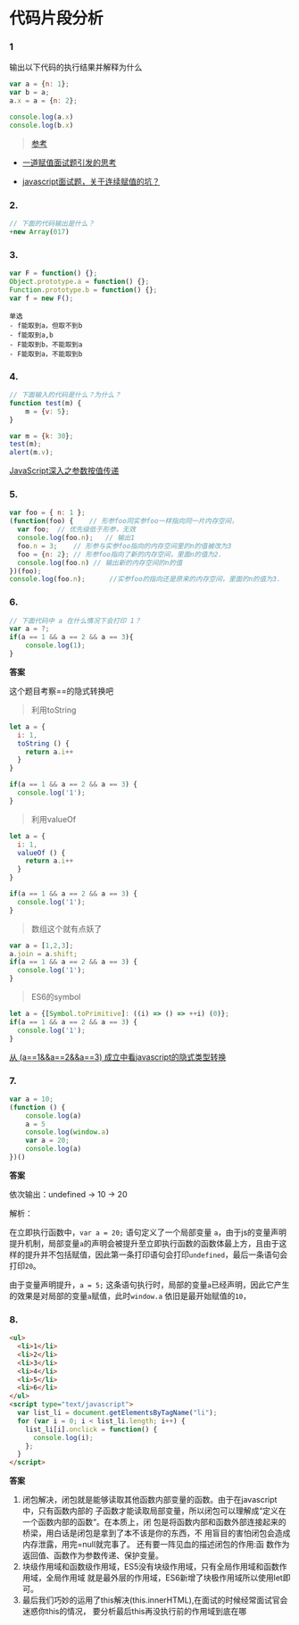 # 代码片段分析

### 1

输出以下代码的执行结果并解释为什么

```js
var a = {n: 1};
var b = a;
a.x = a = {n: 2};

console.log(a.x) 	
console.log(b.x)
```

> [参考](<https://github.com/Advanced-Frontend/Daily-Interview-Question/issues/93>)

- [一道赋值面试题引发的思考](<https://juejin.im/post/5b605473e51d45191a0d81d8>)

- [javascript面试题，关于连续赋值的坑？](<https://www.zhihu.com/question/41220520>)



### 2. 

```js
// 下面的代码输出是什么？
+new Array(017)
```



### 3. 

```js
var F = function() {};
Object.prototype.a = function() {};
Function.prototype.b = function() {};
var f = new F();
```

```
单选
- f能取到a，但取不到b
- f能取到a,b
- F能取到b，不能取到a
- F能取到a，不能取到b
```



### 4. 

```js
// 下面输入的代码是什么？为什么？
function test(m) {
	m = {v: 5};
}

var m = {k: 30};
test(m);
alert(m.v);
```

[JavaScript深入之参数按值传递](<https://github.com/mqyqingfeng/Blog/issues/10>)

### 5. 

```js
var foo = { n: 1 };
(function(foo) {	// 形参foo同实参foo一样指向同一片内存空间，
  var foo;	// 优先级低于形参，无效
  console.log(foo.n);	// 输出1
  foo.n = 3;	// 形参与实参foo指向的内存空间里的n的值被改为3
  foo = {n: 2};	// 形参foo指向了新的内存空间，里面n的值为2.
  console.log(foo.n) // 输出新的内存空间的n的值
})(foo);
console.log(foo.n); 	 //实参foo的指向还是原来的内存空间，里面的n的值为3.
```



### 6. 

```js
// 下面代码中 a 在什么情况下会打印 1？
var a = ?;
if(a == 1 && a == 2 && a == 3){
 	console.log(1);
}
```

**答案**

这个题目考察==的隐式转换吧

> 利用toString

```js
let a = {
  i: 1,
  toString () {
    return a.i++
  }
}

if(a == 1 && a == 2 && a == 3) {
  console.log('1');
}
```

> 利用valueOf

```js
let a = {
  i: 1,
  valueOf () {
    return a.i++
  }
}

if(a == 1 && a == 2 && a == 3) {
  console.log('1');
}
```

> 数组这个就有点妖了

```js
var a = [1,2,3];
a.join = a.shift;
if(a == 1 && a == 2 && a == 3) {
  console.log('1');
}
```

> ES6的symbol

```js
let a = {[Symbol.toPrimitive]: ((i) => () => ++i) (0)};
if(a == 1 && a == 2 && a == 3) {
  console.log('1');
}
```

[从 (a==1&&a==2&&a==3) 成立中看javascript的隐式类型转换](https://yq.aliyun.com/articles/399499)

### 7. 

```js
var a = 10;
(function () {
    console.log(a)
    a = 5
    console.log(window.a)
    var a = 20;
    console.log(a)
})()
```

**答案**

依次输出：undefined -> 10 -> 20

解析：

在立即执行函数中，`var a = 20;` 语句定义了一个局部变量 `a`，由于js的变量声明提升机制，局部变量`a`的声明会被提升至立即执行函数的函数体最上方，且由于这样的提升并不包括赋值，因此第一条打印语句会打印`undefined`，最后一条语句会打印`20`。

由于变量声明提升，`a = 5;` 这条语句执行时，局部的变量`a`已经声明，因此它产生的效果是对局部的变量`a`赋值，此时`window.a` 依旧是最开始赋值的`10`，

### 8.

```html
<ul>
  <li>1</li>
  <li>2</li>
  <li>3</li>
  <li>4</li>
  <li>5</li>
  <li>6</li>
</ul>
<script type="text/javascript">
  var list_li = document.getElementsByTagName("li");
  for (var i = 0; i < list_li.length; i++) {
    list_li[i].onclick = function() {
      console.log(i);
    };
  }
</script>
```

**答案**

1. 闭包解决，闭包就是能够读取其他函数内部变量的函数。由于在javascript中，只有函数内部的
   子函数才能读取局部变量，所以闭包可以理解成“定义在一个函数内部的函数“。在本质上，闭
   包是将函数内部和函数外部连接起来的桥梁，用白话是闭包是拿到了本不该是你的东西，不
   用盲目的害怕闭包会造成内存泄露，用完=null就完事了。 还有要一阵见血的描述闭包的作用:函
   数作为返回值、函数作为参数传递、保护变量。
2. 块级作用域和函数级作用域，ES5没有块级作用域，只有全局作用域和函数作用域，全局作用域
   就是最外层的作用域，ES6新增了块极作用域所以使用let即可。
3. 最后我们巧妙的运用了this解决(this.innerHTML),在面试的时候经常面试官会迷惑你this的情况，
   要分析最后this再没执行前的作用域到底在哪